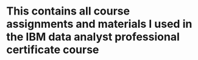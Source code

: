  # This contains all course assignments and materials I used in the IBM data analyst professional certificate course
